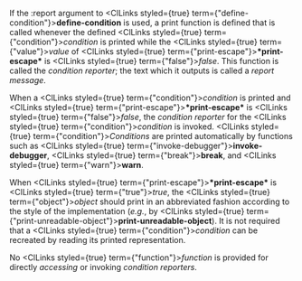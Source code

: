  



If the :report argument to <ClLinks styled={true} term={"define-condition"}><b>define-condition</b></ClLinks> is used, a print function is defined that is called whenever the defined <ClLinks styled={true} term={"condition"}><i>condition</i></ClLinks> is printed while the <ClLinks styled={true} term={"value"}><i>value</i></ClLinks> of <ClLinks styled={true} term={"print-escape"}><b>\*print-escape\*</b></ClLinks> is <ClLinks styled={true} term={"false"}><i>false</i></ClLinks>. This function is called the *condition reporter*; the text which it outputs is called a *report message*. 



When a <ClLinks styled={true} term={"condition"}><i>condition</i></ClLinks> is printed and <ClLinks styled={true} term={"print-escape"}><b>\*print-escape\*</b></ClLinks> is <ClLinks styled={true} term={"false"}><i>false</i></ClLinks>, the *condition reporter* for the <ClLinks styled={true} term={"condition"}><i>condition</i></ClLinks> is invoked. <ClLinks styled={true} term={"condition"}><i>Conditions</i></ClLinks> are printed automatically by functions such as <ClLinks styled={true} term={"invoke-debugger"}><b>invoke-debugger</b></ClLinks>, <ClLinks styled={true} term={"break"}><b>break</b></ClLinks>, and <ClLinks styled={true} term={"warn"}><b>warn</b></ClLinks>. 



When <ClLinks styled={true} term={"print-escape"}><b>\*print-escape\*</b></ClLinks> is <ClLinks styled={true} term={"true"}><i>true</i></ClLinks>, the <ClLinks styled={true} term={"object"}><i>object</i></ClLinks> should print in an abbreviated fashion according to the style of the implementation (*e.g.*, by <ClLinks styled={true} term={"print-unreadable-object"}><b>print-unreadable-object</b></ClLinks>). It is not required that a <ClLinks styled={true} term={"condition"}><i>condition</i></ClLinks> can be recreated by reading its printed representation. 



No <ClLinks styled={true} term={"function"}><i>function</i></ClLinks> is provided for directly *accessing* or invoking *condition reporters*. 







 



 



